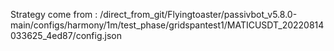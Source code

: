 Strategy come from : /direct_from_git/Flyingtoaster/passivbot_v5.8.0-main/configs/harmony/1m/test_phase/gridspantest1/MATICUSDT_20220814033625_4ed87/config.json